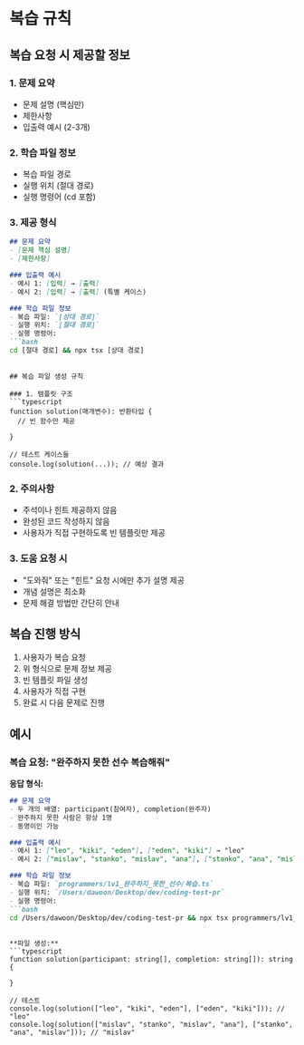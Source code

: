 # 복습 규칙

## 복습 요청 시 제공할 정보

### 1. 문제 요약
- 문제 설명 (핵심만)
- 제한사항
- 입출력 예시 (2-3개)

### 2. 학습 파일 정보
- 복습 파일 경로
- 실행 위치 (절대 경로)
- 실행 명령어 (cd 포함)

### 3. 제공 형식
```markdown
## 문제 요약
- [문제 핵심 설명]
- [제한사항]

### 입출력 예시
- 예시 1: [입력] → [출력]
- 예시 2: [입력] → [출력] (특별 케이스)

### 학습 파일 정보
- 복습 파일: `[상대 경로]`
- 실행 위치: `[절대 경로]`
- 실행 명령어:
```bash
cd [절대 경로] && npx tsx [상대 경로]
```
```

## 복습 파일 생성 규칙

### 1. 템플릿 구조
```typescript
function solution(매개변수): 반환타입 {
  // 빈 함수만 제공
  
}

// 테스트 케이스들
console.log(solution(...)); // 예상 결과
```

### 2. 주의사항
- 주석이나 힌트 제공하지 않음
- 완성된 코드 작성하지 않음
- 사용자가 직접 구현하도록 빈 템플릿만 제공

### 3. 도움 요청 시
- "도와줘" 또는 "힌트" 요청 시에만 추가 설명 제공
- 개념 설명은 최소화
- 문제 해결 방법만 간단히 안내

## 복습 진행 방식

1. 사용자가 복습 요청
2. 위 형식으로 문제 정보 제공
3. 빈 템플릿 파일 생성
4. 사용자가 직접 구현
5. 완료 시 다음 문제로 진행

## 예시

### 복습 요청: "완주하지 못한 선수 복습해줘"

**응답 형식:**
```markdown
## 문제 요약
- 두 개의 배열: participant(참여자), completion(완주자)
- 완주하지 못한 사람은 항상 1명
- 동명이인 가능

### 입출력 예시
- 예시 1: ["leo", "kiki", "eden"], ["eden", "kiki"] → "leo"
- 예시 2: ["mislav", "stanko", "mislav", "ana"], ["stanko", "ana", "mislav"] → "mislav" (동명이인)

### 학습 파일 정보
- 복습 파일: `programmers/lv1_완주하지_못한_선수/복습.ts`
- 실행 위치: `/Users/dawoon/Desktop/dev/coding-test-pr`
- 실행 명령어:
```bash
cd /Users/dawoon/Desktop/dev/coding-test-pr && npx tsx programmers/lv1_완주하지_못한_선수/복습.ts
```
```

**파일 생성:**
```typescript
function solution(participant: string[], completion: string[]): string {
  
}

// 테스트
console.log(solution(["leo", "kiki", "eden"], ["eden", "kiki"])); // "leo"
console.log(solution(["mislav", "stanko", "mislav", "ana"], ["stanko", "ana", "mislav"])); // "mislav"
```

